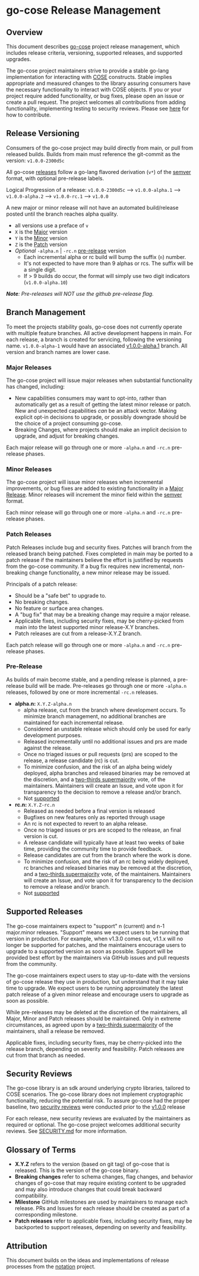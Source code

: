 # go-cose Release Management

## Overview

This document describes [go-cose][go-cose] project release management, which includes release criteria, versioning, supported releases, and supported upgrades.

The go-cose project maintainers strive to provide a stable go-lang implementation for interacting with [COSE][ietf-cose] constructs.
Stable implies appropriate and measured changes to the library assuring consumers have the necessary functionality to interact with COSE objects.
If you or your project require added functionality, or bug fixes, please open an issue or create a pull request.
The project welcomes all contributions from adding functionality, implementing testing to security reviews.
Please see [here](https://github.com/veraison#contributing) for how to contribute.

## Release Versioning

Consumers of the go-cose project may build directly from main, or pull from released builds.
Builds from main must reference the git-commit as the version: `v1.0.0-2300d5c`

All go-cose [releases][releases] follow a go-lang flavored derivation (`v*`) of the [semver][sem-ver] format, with optional pre-release labels.

Logical Progression of a release: `v1.0.0-2300d5c` --> `v1.0.0-alpha.1` --> `v1.0.0-alpha.2` --> `v1.0.0-rc.1` --> `v1.0.0`

A new major or minor release will not have an automated build/release posted until the branch reaches alpha quality.

- all versions use a preface of `v`
- `X` is the [Major](#major-releases) version
- `Y` is the [Minor](#minor-releases) version
- `Z` is the [Patch](#patch-releases) version
- _Optional_ `-alpha.n` | `-rc.n` [pre-release](#pre-release) version
  - Each incremental alpha or rc build will bump the suffix (`n`) number.
  - It's not expected to have more than 9 alphas or rcs.
The suffix will be a single digit.
  - If > 9 builds do occur, the format will simply use two digit indicators (`v1.0.0-alpha.10`)

_**Note**: Pre-releases will NOT use the github pre-release flag._

## Branch Management

To meet the projects stability goals, go-cose does not currently operate with multiple feature branches.
All active development happens in main.
For each release, a branch is created for servicing, following the versioning name.
`v1.0.0-alpha-1` would have an associated [v1.0.0-alpha.1](https://github.com/veraison/go-cose/tree/v1.0.0-alpha.1) branch.
All version and branch names are lower case.

### Major Releases

The go-cose project will issue major releases when substantial functionality has changed, including:

- New capabilities consumers may want to opt-into, rather than automatically get as a result of getting the latest minor release or patch.
New and unexpected capabilities _can_ be an attack vector.
Making explicit opt-in decisions to upgrade, or possibly downgrade should be the choice of a project consuming go-cose.
- Breaking Changes, where projects should make an implicit decision to upgrade, and adjust for breaking changes.

Each major release will go through one or more `-alpha.n` and `-rc.n` pre-release phases.

### Minor Releases

The go-cose project will issue minor releases when incremental improvements, or bug fixes are added to existing functionality in a [Major Release](#major-releases).
Minor releases will increment the minor field within the [semver][sem-ver] format.

Each minor release will go through one or more `-alpha.n` and `-rc.n` pre-release phases.

### Patch Releases

Patch Releases include bug and security fixes.
Patches will branch from the released branch being patched.
Fixes completed in main may be ported to a patch release if the maintainers believe the effort is justified by requests from the go-cose community.
If a bug fix requires new incremental, non-breaking change functionality, a new minor release may be issued.

Principals of a patch release:

- Should be a "safe bet" to upgrade to.
- No breaking changes.
- No feature or surface area changes.
- A "bug fix" that may be a breaking change may require a major release.
- Applicable fixes, including security fixes, may be cherry-picked from main into the latest supported minor release-X.Y branches.
- Patch releases are cut from a release-X.Y.Z branch.

Each patch release will go through one or more `-alpha.n` and `-rc.n` pre-release phases.

### Pre-Release

As builds of main become stable, and a pending release is planned, a pre-release build will be made.
Pre-releases go through one or more `-alpha.n` releases, followed by one or more incremental `-rc.n` releases.

- **alpha.n:** `X.Y.Z-alpha.n`
  - alpha release, cut from the branch where development occurs.
To minimize branch management, no additional branches are maintained for each incremental release.
  - Considered an unstable release which should only be used for early development purposes.
  - Released incrementally until no additional issues and prs are made against the release.
  - Once no triaged issues or pull requests (prs) are scoped to the release, a release candidate (rc) is cut.
  - To minimize confusion, and the risk of an alpha being widely deployed, alpha branches and released binaries may be removed at the discretion, and a [two-thirds supermajority][super-majority] vote, of the maintainers.
Maintainers will create an Issue, and vote upon it for transparency to the decision to remove a release and/or branch.
  - Not [supported](#supported-releases)
- **rc.n:** `X.Y.Z-rc.n`
  - Released as needed before a final version is released
  - Bugfixes on new features only as reported through usage
  - An rc is not expected to revert to an alpha release.
  - Once no triaged issues or prs are scoped to the release, an final version is cut.
  - A release candidate will typically have at least two weeks of bake time, providing the community time to provide feedback.
  - Release candidates are cut from the branch where the work is done.
  - To minimize confusion, and the risk of an rc being widely deployed, rc branches and released binaries may be removed at the discretion, and a [two-thirds supermajority][super-majority] vote, of the maintainers.
Maintainers will create an Issue, and vote upon it for transparency to the decision to remove a release and/or branch.
  - Not [supported](#supported-releases)

## Supported Releases

The go-cose maintainers expect to "support" n (current) and n-1 major.minor releases.
"Support" means we expect users to be running that version in production.
For example, when v1.3.0 comes out, v1.1.x will no longer be supported for patches, and the maintainers encourage users to upgrade to a supported version as soon as possible.
Support will be provided best effort by the maintainers via GitHub issues and pull requests from the community.

The go-cose maintainers expect users to stay up-to-date with the versions of go-cose release they use in production, but understand that it may take time to upgrade.
We expect users to be running approximately the latest patch release of a given minor release and encourage users to upgrade as soon as possible.

While pre-releases may be deleted at the discretion of the maintainers, all Major, Minor and Patch releases should be maintained.
Only in extreme circumstances, as agreed upon by a [two-thirds supermajority][super-majority] of the maintainers, shall a release be removed.

Applicable fixes, including security fixes, may be cherry-picked into the release branch, depending on severity and feasibility.
Patch releases are cut from that branch as needed.

## Security Reviews

The go-cose library is an sdk around underlying crypto libraries, tailored to COSE scenarios.
The go-cose library does not implement cryptographic functionality, reducing the potential risk.
To assure go-cose had the proper baseline, two [security reviews](./reports) were conducted prior to the [v1.0.0](https://github.com/veraison/go-cose/releases/tag/v1.0.0) release

For each release, new security reviews are evaluated by the maintainers as required or optional.
The go-cose project welcomes additional security reviews.
See [SECURITY.md](./SECURITY.md) for more information.

## Glossary of Terms

- **X.Y.Z** refers to the version (based on git tag) of go-cose that is released.
This is the version of the go-cose binary.
- **Breaking changes** refer to schema changes, flag changes, and behavior changes of go-cose that may require existing content to be upgraded and may also introduce changes that could break backward compatibility.
- **Milestone** GitHub milestones are used by maintainers to manage each release.
PRs and Issues for each release should be created as part of a corresponding milestone.
- **Patch releases** refer to applicable fixes, including security fixes, may be backported to support releases, depending on severity and feasibility.

## Attribution

This document builds on the ideas and implementations of release processes from the [notation](https://github.com/notaryproject/notation) project.

[go-cose]:        https://github.com/veraison/go-cose
[ietf-cose]:      https://datatracker.ietf.org/group/cose/about/
[sem-ver]:        https://semver.org
[releases]:       https://github.com/veraison/go-cose/releases
[super-majority]: https://en.wikipedia.org/wiki/Supermajority#Two-thirds_vote
